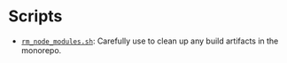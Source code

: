 # Scripts

- [`rm_node_modules.sh`](rm_node_modules.sh): Carefully use to clean up any build
artifacts in the monorepo.
